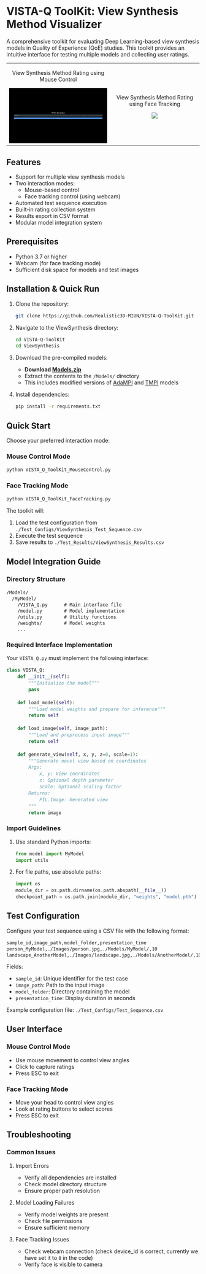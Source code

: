 # VISTA-Q ToolKit: View Synthesis Method Visualizer

A comprehensive toolkit for evaluating Deep Learning-based view synthesis models in Quality of Experience (QoE) studies. This toolkit provides an intuitive interface for testing multiple models and collecting user ratings.

<p align="center">
  <table>
      <td align="center">
        <p>View Synthesis Method Rating using Mouse Control</p>
        <img src="./../assets/View_Synthesis_Mouse_Control.gif" width="400">
      </td>
      <td align="center">
        <p>View Synthesis Method Rating using Face Tracking</p>
        <img src="./../assets/View_Synthesis_Face_Tracking.gif" width="400">
      </td>
    </tr>
  </table>
</p>

## Features

- Support for multiple view synthesis models
- Two interaction modes:
  - Mouse-based control
  - Face tracking control (using webcam)
- Automated test sequence execution
- Built-in rating collection system
- Results export in CSV format
- Modular model integration system

## Prerequisites

- Python 3.7 or higher
- Webcam (for face tracking mode)
- Sufficient disk space for models and test images

## Installation & Quick Run

1. Clone the repository:
    ```bash
    git clone https://github.com/Realistic3D-MIUN/VISTA-Q-ToolKit.git
    ```

2. Navigate to the ViewSynthesis directory:
    ```bash
    cd VISTA-Q-ToolKit
    cd ViewSynthesis
    ```

3. Download the pre-compiled models:
    - **Download [Models.zip](https://www.dropbox.com/scl/fi/j5ann2pw02oimbj98keu7/Models.zip?rlkey=wg861euzk4qntdgfh8ag1qqkg&st=j84z6199&dl=0)**
    - Extract the contents to the `/Models/` directory
    - This includes modified versions of [AdaMPI](https://github.com/yxuhan/AdaMPI) and [TMPI](https://github.com/facebookresearch/TMPI) models

4. Install dependencies:
    ```bash
    pip install -r requirements.txt
    ```

## Quick Start

Choose your preferred interaction mode:

### Mouse Control Mode
```bash
python VISTA_Q_ToolKit_MouseControl.py
```

### Face Tracking Mode
```bash
python VISTA_Q_ToolKit_FaceTracking.py
```

The toolkit will:
1. Load the test configuration from `./Test_Configs/ViewSynthesis_Test_Sequence.csv`
2. Execute the test sequence
3. Save results to `./Test_Results/ViewSynthesis_Results.csv`

## Model Integration Guide

### Directory Structure
```
/Models/
  /MyModel/
    /VISTA_Q.py      # Main interface file
    /model.py        # Model implementation
    /utils.py        # Utility functions
    /weights/        # Model weights
    ...
```

### Required Interface Implementation

Your `VISTA_Q.py` must implement the following interface:

```python
class VISTA_Q:
    def __init__(self):
        """Initialize the model"""
        pass
        
    def load_model(self):
        """Load model weights and prepare for inference"""
        return self
        
    def load_image(self, image_path):
        """Load and preprocess input image"""
        return self
        
    def generate_view(self, x, y, z=0, scale=1):
        """Generate novel view based on coordinates
        Args:
            x, y: View coordinates
            z: Optional depth parameter
            scale: Optional scaling factor
        Returns:
            PIL.Image: Generated view
        """
        return image
```

### Import Guidelines

1. Use standard Python imports:
   ```python
   from model import MyModel
   import utils
   ```

2. For file paths, use absolute paths:
   ```python
   import os
   module_dir = os.path.dirname(os.path.abspath(__file__))
   checkpoint_path = os.path.join(module_dir, "weights", "model.pth")
   ```

## Test Configuration

Configure your test sequence using a CSV file with the following format:

```csv
sample_id,image_path,model_folder,presentation_time
person_MyModel,./Images/person.jpg,./Models/MyModel/,10
landscape_AnotherModel,./Images/landscape.jpg,./Models/AnotherModel/,10
```

Fields:
- `sample_id`: Unique identifier for the test case
- `image_path`: Path to the input image
- `model_folder`: Directory containing the model
- `presentation_time`: Display duration in seconds

Example configuration file: `./Test_Configs/Test_Sequence.csv`

## User Interface

### Mouse Control Mode
- Use mouse movement to control view angles
- Click to capture ratings
- Press ESC to exit

### Face Tracking Mode
- Move your head to control view angles
- Look at rating buttons to select scores
- Press ESC to exit

## Troubleshooting

### Common Issues

1. Import Errors
   - Verify all dependencies are installed
   - Check model directory structure
   - Ensure proper path resolution

2. Model Loading Failures
   - Verify model weights are present
   - Check file permissions
   - Ensure sufficient memory

3. Face Tracking Issues
   - Check webcam connection (check device_id is correct, currently we have set it to `0` in the code)
   - Verify face is visible to camera
